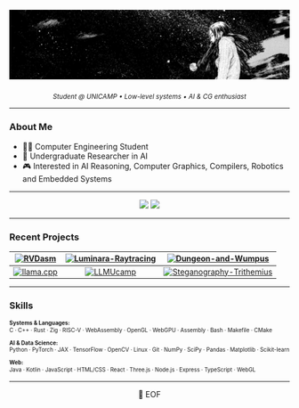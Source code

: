 ![banner](assets/banner.jpg)

<div align="center">
  <sub><i>Student @ UNICAMP • Low-level systems • AI & CG enthusiast</i></sub>
</div>

---

### About Me

- 🧑‍🎓 Computer Engineering Student
- 🔬 Undergraduate Researcher in AI
- 🎮 Interested in AI Reasoning, Computer Graphics, Compilers, Robotics and Embedded Systems

---

<div align="center">
  <img height="180em" src="https://github-stats-alpha.vercel.app/api?username=nPr0nn&cc=333333&tc=dddddd&ic=dddddd&bc=000000">
  <img height="180em" src="https://github-readme-stats.vercel.app/api/top-langs/?username=nPr0nn&hide=Jupyter%20Notebook,GDScript,VHDL,verilog,Systemverilog,CMake,Makefile,shell,css&layout=compact&langs_count=10&title_color=dddddd&text_color=dddddd&bg_color=000000&border_color=333333"/>
</div>

---

### Recent Projects

<!-- Define repo names here for easy editing -->
<!--
REPO_1=RVDasm
REPO_2=Luminara-Raytracing
REPO_3=Dungeon-and-Wumpus
REPO_4=llama.cpp
REPO_5=LLMUcamp
REPO_6=Steganography-Trithemius
-->

| [![RVDasm](https://github-readme-stats.vercel.app/api/pin/?username=nPr0nn&repo=RVDasm&theme=dark)](https://github.com/nPr0nn/RVDasm) | [![Luminara-Raytracing](https://github-readme-stats.vercel.app/api/pin/?username=nPr0nn&repo=Luminara-Raytracing&theme=dark)](https://github.com/nPr0nn/Luminara-Raytracing) | [![Dungeon-and-Wumpus](https://github-readme-stats.vercel.app/api/pin/?username=nPr0nn&repo=Dungeon-and-Wumpus&theme=dark)](https://github.com/nPr0nn/Dungeon-and-Wumpus) |
|:--:|:--:|:--:|
| [![llama.cpp](https://github-readme-stats.vercel.app/api/pin/?username=nPr0nn&repo=llama.cpp&theme=dark)](https://github.com/nPr0nn/llama.cpp) | [![LLMUcamp](https://github-readme-stats.vercel.app/api/pin/?username=nPr0nn&repo=LLMUcamp&theme=dark)](https://github.com/nPr0nn/LLMUcamp) | [![Steganography-Trithemius](https://github-readme-stats.vercel.app/api/pin/?username=nPr0nn&repo=Steganography-Trithemius&theme=dark)](https://github.com/nPr0nn/Steganography-Trithemius) |

---

### Skills

<div style="font-size:0.7em; line-height:1.3em;">
  <p><b>Systems & Languages:</b><br/>
  C · C++ · Rust · Zig · RISC-V · WebAssembly · OpenGL · WebGPU · Assembly · Bash · Makefile · CMake</p>

  <p><b>AI & Data Science:</b><br/>
  Python · PyTorch · JAX · TensorFlow · OpenCV · Linux · Git · NumPy · SciPy · Pandas · Matplotlib · Scikit-learn</p>

  <p><b>Web:</b><br/>
  Java · Kotlin · JavaScript · HTML/CSS · React · Three.js · Node.js · Express · TypeScript · WebGL</p>
</div>

---

<div align="center">
 💾 EOF
</div>

